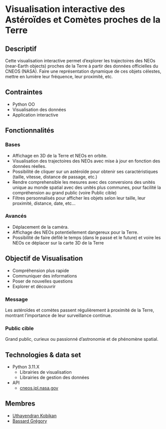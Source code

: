 # Visualisation interactive des Astéroïdes et Comètes proches de la Terre
## Descriptif
Cette visualisation interactive permet d’explorer les trajectoires des NEOs (near-Earth objects) proches de la Terre à partir des données officielles du CNEOS (NASA). Faire une représentation dynamique de ces objets célestes, mettre en lumière leur fréquence, leur proximité, etc.
## Contraintes
- Python OO
- Visualisation des données
- Application interactive
## Fonctionnalités
### Bases
- Affichage en 3D de la Terre et NEOs en orbite.
- Visualisation des trajectoires des NEOs avec mise à jour en fonction des données réelles.
- Possibilité de cliquer sur un astéroïde pour obtenir ses caractéristiques (taille, vitesse, distance de passage, etc.)
- Rendre comprehensible les mesures avec des conversions des unités unique au monde spatial avec des unités plus communes, pour facilité la compréhension au grand public (voire Public cible)
- Filtres personnalisés pour afficher les objets selon leur taille, leur proximité, distance, date, etc...
### Avancés
- Déplacement de la caméra.
- Affichage des NEOs potentiellement dangereux pour la Terre.
- Possibilité de faire défilé le temps (dans le passé et le future) et voire les NEOs ce déplacer sur la carte 3D de la Terre
## Objectif de Visualisation
- Compréhension plus rapide
- Communiquer des informations
- Poser de nouvelles questions
- Explorer et découvrir
### Message
Les astéroïdes et comètes passent régulièrement à proximité de la Terre, montrant l’importance de leur surveillance continue.
### Public cible
Grand public, curieux ou passionné d’astronomie et de phénomène spatial.
## Technologies & data set
- Python 3.11.X
	- Librairies de visualisation
	- Librairies de gestion des données
- API
	- [cneos.jpl.nasa.gov](cneos.jpl.nasa.gov)
## Membres
- [Uthayendran Kobikan](https://gitlab-etu.ing.he-arc.ch/kobikan.uthayendran)
- [Bassard Grégory](https://gitlab-etu.ing.he-arc.ch/gregory.bassard)